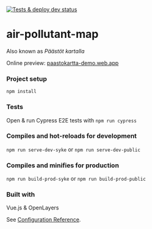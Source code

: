 [![Tests & deploy dev status](https://github.com/sykefi/air-pollutant-map/workflows/Tests%20%26%20deploy%20dev/badge.svg)](https://github.com/sykefi/air-pollutant-map/actions)

# air-pollutant-map

Also known as _Päästöt kartalla_

Online preview: [paastokartta-demo.web.app](https://paastokartta-demo.web.app/)

### Project setup

```
npm install
```

### Tests

Open & run Cypress E2E tests with
`npm run cypress`

### Compiles and hot-reloads for development

`npm run serve-dev-syke` or `npm run serve-dev-public`

### Compiles and minifies for production

`npm run build-prod-syke` or `npm run build-prod-public`

### Built with

Vue.js & OpenLayers

See [Configuration Reference](https://cli.vuejs.org/config/).
